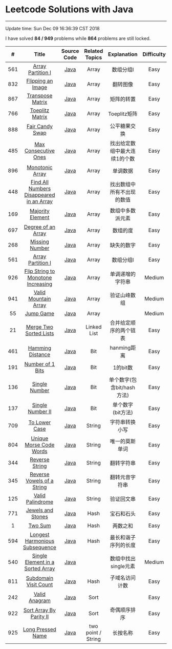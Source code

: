 
# Leetcode Solutions with Java

---
Update time: Sun Dec 09 16:36:39 CST 2018

I have solved **84  / 949** problems while **864** problems are still locked.

| # | Title | Source Code | Related Topics | Explanation | Difficulty|
|:---:|:---:|:---:|:---:|:---:|:---:|
| 561 | [Array Partition I](https://leetcode.com/problems/array-partition-i/) | [Java](https://github.com/qincasin/interview/blob/master/src/leetcode/array/DegreeOfAnArray.java) | Array | 数组分组I | Easy |
| 832 | [Flipping an Image](https://leetcode.com/problems/flipping-an-image/) | [Java](https://github.com/qincasin/interview/blob/master/src/leetcode/array/FlippingAnImage.java) | Array | 翻转图像 | Easy |
| 867 | [Transpose Matrix](https://leetcode.com/problems/transpose-matrix/) | [Java](https://github.com/qincasin/interview/blob/master/src/leetcode/array/TransposeMatrix.java) | Array | 矩阵的转置 | Easy |
| 766 | [Toeplitz Matrix](https://leetcode.com/problems/toeplitz-matrix/) | [Java](https://github.com/qincasin/interview/blob/master/src/leetcode/array/ToeplitzMatrix.java) | Array | Toeplitz矩阵 | Easy |
| 888 | [Fair Candy Swap](https://leetcode.com/problems/fair-candy-swap/) | [Java](https://github.com/qincasin/interview/blob/master/src/leetcode/array/FairCandySwap.java) | Array | 公平糖果交换 | Easy |
| 485 | [Max Consecutive Ones](https://leetcode.com/problems/max-consecutive-ones/) | [Java](https://github.com/qincasin/interview/blob/master/src/leetcode/array/MaxConsecutiveOnes.java) | Array | 找出给定数组中最大连续1的个数 | Easy |
| 896 | [Monotonic Array](https://leetcode.com/problems/monotonic-array/) | [Java](https://github.com/qincasin/interview/blob/master/src/leetcode/array/MonotonicArray.java) | Array | 单调数据 | Easy |
| 448 | [Find All Numbers Disappeared in an Array](https://leetcode.com/problems/find-all-numbers-disappeared-in-an-array/) | [Java](https://github.com/qincasin/interview/blob/master/src/leetcode/array/FindAllNumbersDisappearedInAnArray.java) | Array | 找出数组中所有不出现的数值 | Easy |
| 169 | [Majority Element](https://leetcode.com/problems/majority-element/) | [Java](https://github.com/qincasin/interview/blob/master/src/leetcode/array/MajorityElement.java) | Array | 数组中多数派元素 | Easy |
| 697 | [Degree of an Array](https://leetcode.com/problems/degree-of-an-Array/) | [Java](https://github.com/qincasin/interview/blob/master/src/leetcode/array/DegreeOfAnArray.java) | Array | 数组的度 | Easy |
| 268 | [Missing Number](https://leetcode.com/problems/missing-number/) | [Java](https://github.com/qincasin/interview/blob/master/src/leetcode/array/MissingNumber.java) | Array | 缺失的数字 | Easy |
| 561 | [Array Partition I](https://leetcode.com/problems/array-partition-i/) | [Java](https://github.com/qincasin/interview/blob/master/src/leetcode/array/DegreeOfAnArray.java) | Array | 数组分组I | Easy |
| 926 | [Flip String to Monotone Increasing](https://leetcode.com/problems/flip-string-to-monotone-increasing/description/) | [Java](https://github.com/qincasin/interview/blob/master/src/leetcode/contest/_107/FlipStringtoMonotoneIncreasing.java) | Array | 单调递增的字符串 | Medium |
| 941 | [Valid Mountain Array](https://leetcode.com/problems/valid-mountain-array/) | [Java](https://github.com/qincasin/interview/blob/master/src/leetcode/array/ValidMountainArray.java) | Array | 验证山峰数组 | Medium |
| 55  | [Jump Game](https://leetcode.com/problems/jump-game/description/) | [Java](https://github.com/qincasin/interview/blob/master/src/leetcode/array/JumpGame.java) | Array |  | Medium |
| 21  | [Merge Two Sorted Lists](https://leetcode.com/problems/merge-two-sorted-lists/) | [Java](https://github.com/qincasin/interview/blob/master/src/leetcode/list/MergeTwoSortedLists.java) | Linked List | 合并给定顺序的两个链表 | Easy |
| 461 | [Hamming Distance](https://leetcode.com/problems/hamming-distance/description/) | [Java](https://github.com/qincasin/interview/blob/master/src/leetcode/bit/HammingDistance.java) | Bit | hanming距离 | Easy |
| 191 | [Number of 1 Bits](https://leetcode.com/problems/number-of-1-bits/) | [Java](https://github.com/qincasin/interview/blob/master/src/leetcode/bit/NumberOf1Bits.java) | Bit | 1的bit数 | Easy |
| 136 | [Single Number](https://leetcode.com/problems/single-number/) | [Java](https://github.com/qincasin/interview/blob/master/src/leetcode/bit/SingleNumber.java) | Bit | 单个数字(包含bit/hash方法) | Easy |
| 137 | [Single Number II](https://leetcode.com/problems/single-number-ii/) | [Java](https://github.com/qincasin/interview/blob/master/src/leetcode/bit/SingleNumber2.java) | Bit | 单个数字 (bit方法) | Easy |
| 709 | [To Lower Case](https://leetcode.com/problems/to-lower-case/) | [Java](https://github.com/qincasin/interview/blob/master/src/leetcode/string/ToLowerCase.java) | String | 字符串转换小写 | Easy |
| 804 | [Unique Morse Code Words](https://leetcode.com/problems/unique-morse-code-words/) | [Java](https://github.com/qincasin/interview/blob/master/src/leetcode/string/UniqueMorseCodeWords.java) | String | 唯一的莫斯单词 | Easy |
| 344 | [Reverse String](https://leetcode.com/problems/reverse-string/description/) | [Java](https://github.com/qincasin/interview/blob/master/src/leetcode/string/ReverseString.java) | String | 翻转字符串 | Easy |
| 345 | [Reverse Vowels of a String](https://leetcode.com/problems/reverse-vowels-of-a-string/description/) | [Java](https://github.com/qincasin/interview/blob/master/src/leetcode/string/ReverseVowelsOfAString.java) | String | 翻转元音字符串 | Easy |
| 125 | [Valid Palindrome](https://leetcode.com/problems/valid-palindrome/description/) | [Java](https://github.com/qincasin/interview/blob/master/src/leetcode/string/ValidPalindrome.java) | String | 验证回文串 | Easy |
| 771 | [Jewels and Stones](https://leetcode.com/problems/jewels-and-stones/) | [Java](https://github.com/qincasin/interview/blob/master/src/leetcode/hash/JewelsAndStones.java) | Hash | 宝石和石头 | Easy |
| 1   | [Two Sum](https://leetcode.com/problems/two-sum/description/) | [Java](https://github.com/qincasin/interview/blob/master/src/leetcode/hash/TwoSum.java) | Hash | 两数之和 | Easy |
| 594 | [Longest Harmonious Subsequence](https://leetcode.com/problems/longest-harmonious-subsequence/description/) | [Java](https://github.com/qincasin/interview/blob/master/src/leetcode/hash/LongestHarmoniousSubsequence.java) | Hash | 最长和谐子序列的长度 | Easy |
| 540 | [Single Element in a Sorted Array](https://leetcode.com/problems/single-element-in-a-sorted-array/description/) | [Java](https://github.com/qincasin/interview/blob/master/src/leetcode/hash/SingleElementInASortedArray.java) |  | 数组中找出single元素 | Medium |
| 811 | [Subdomain Visit Count](https://leetcode.com/problems/subdomain-visit-count/description/) | [Java](https://github.com/qincasin/interview/blob/master/src/leetcode/hash/SubdomainVisitCount.java) | Hash | 子域名访问计数 | Easy |
| 242 | [ Valid Anagram](https://leetcode.com/problems/valid-anagram/) | [Java](https://github.com/qincasin/interview/blob/master/src/leetcode/sort/ValidAnagram.java) | Sort |  | Easy |
| 922 | [Sort Array By Parity II](https://leetcode.com/problems/sort-array-by-parity-ii/description/) | [Java](https://github.com/qincasin/interview/blob/master/src/leetcode/sort/SortArrayByParityII.java) | Sort | 奇偶顺序排序 | Easy |
| 925 | [ Long Pressed Name](https://leetcode.com/problems/long-pressed-name/description/) | [Java](https://github.com/qincasin/interview/blob/master/src/leetcode/contest/_107/LongPressedName.java) | two point / String | 长按名称 | Easy |

          
      
